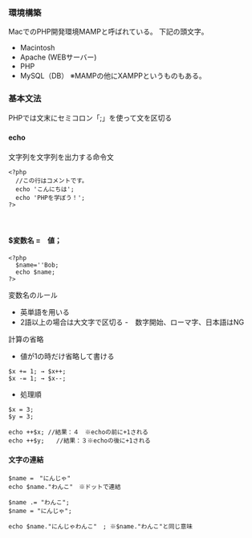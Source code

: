 ### 環境構築
MacでのPHP開発環境MAMPと呼ばれている。
下記の頭文字。
- Macintosh
- Apache (WEBサーバー)
- PHP
- MySQL（DB）
※MAMPの他にXAMPPというものもある。
  
### 基本文法
PHPでは文末にセミコロン「;」を使って文を区切る

#### echo　
文字列を文字列を出力する命令文
```
<?php
  //この行はコメントです。
  echo 'こんにちは';
  echo 'PHPを学ぼう！';
?>
```
　　
#### $変数名 =　値；
```
<?php
  $name=''Bob;
  echo $name;
?>
```

変数名のルール
- 英単語を用いる
- 2語以上の場合は大文字で区切る
-　数字開始、ローマ字、日本語はNG

計算の省略 
- 値が1の時だけ省略して書ける
```
$x += 1; → $x++;
$x -= 1; → $x--;
```
  
- 処理順
```
$x = 3;
$y = 3;
```

```
echo ++$x; //結果：４　※echoの前に+1される
echo ++$y;　　//結果：３※echoの後に+1される
```

#### 文字の連結
```
$name =　"にんじゃ"
echo $name."わんこ"　※ドットで連結

$name .= "わんこ";
$name = "にんじゃ";

echo $name."にんじゃわんこ"　; ※$name."わんこ"と同じ意味
```
